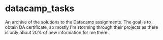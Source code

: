 # datacamp_tasks
An archive of the solutions to the Datacamp assignments. The goal is to obtain DA certificate, so mostly I'm storming through their projects as there is only about 20% of new information for me there.
